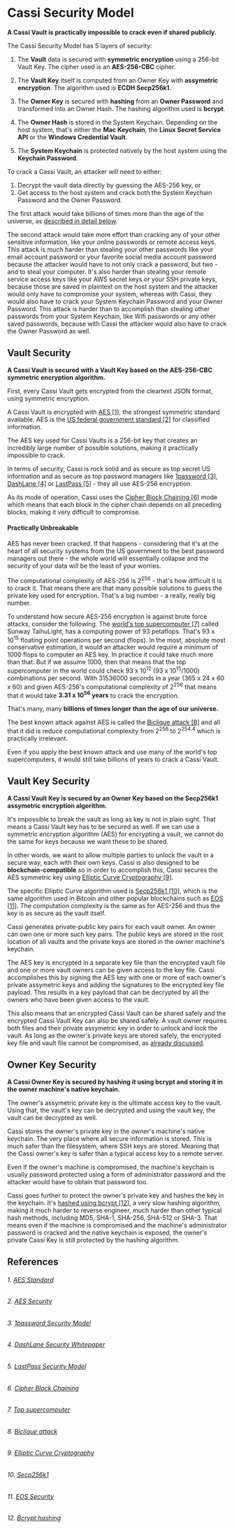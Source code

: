 # Cassi Security Model

**A Cassi Vault is practically impossible to crack even if shared publicly.**

The Cassi Security Model has 5 layers of security:

1. The **Vault** data is secured with **symmetric encryption** using a 256-bit Vault Key. The cipher used is an **AES-256-CBC** cipher.

2. The **Vault Key** itself is computed from an Owner Key with **assymetric encryption**. The algorithm used is **ECDH Secp256k1**.

3. The **Owner Key** is secured with **hashing** from an **Owner Password** and transformed into an Owner Hash. The hashing algorithm used is **bcrypt**.

4. The **Owner Hash** is stored in the System Keychain. Depending on the host system, that's either the **Mac Keychain**, the **Linux Secret Service API** or the **Windows Credential Vault**.

5. The **System Keychain** is protected natively by the host system using the **Keychain Password**.

To crack a Cassi Vault, an attacker will need to either:

1. Decrypt the vault data directly by guessing the AES-256 key, or
2. Get access to the host system and crack both the System Keychain Password and the Owner Password.

The first attack would take billions of times more than the age of the universe, as [described in detail below](#practically-unbreakable).

The second attack would take more effort than cracking any of your other sensitive information, like your online passwords or remote access keys. This attack is much harder than stealing your other passwords like your email account password or your favorite social media account password because the attacker would have to not only crack a password, but two - and to steal your computer. It's also harder than stealing your remote service access keys like your AWS secret keys or your SSH private keys, because those are saved in plaintext on the host system and the attacker would only have to compromise your system, whereas with Cassi, they would also have to crack your System Keychain Password and your Owner Password. This attack is harder than to accomplish than stealing other passwords from your System Keychain, like Wifi passwords or any other saved passwords, because with Cassi the attacker would also have to crack the Owner Password as well.


## Vault Security

**A Cassi Vault is secured with a Vault Key based on the AES-256-CBC symmetric encryption algorithm.**

First, every Cassi Vault gets encrypted from the cleartext JSON format, using symmetric encryption.

A Cassi Vault is encrypted with [AES [1]](#aes-standard), the strongest symmetric standard available. AES is the [US federal government standard [2]](#aes-security) for classified information.

The AES key used for Cassi Vaults is a 256-bit key that creates an incredibly large number of possible solutions, making it practically impossible to crack.

In terms of security, Cassi is rock solid and as secure as top secret US information and as secure as top password managers like [1password [3]](#1password-security-model), [DashLane [4]](#dashlane-security-whitepaper) or [LastPass [5]](#lastpass-security-model) - they all use AES-256 encryption.

As its mode of operation, Cassi uses the [Cipher Block Chaining [6]](#cipher-block-chaining) mode which means that each block in the cipher chain depends on all preceding blocks, making it very difficult to compromise.

#### Practically Unbreakable

AES has never been cracked. If that happens - considering that it's at the heart of all security systems from the US government to the best password managers out there - the whole world will essentially collapse and the security of your data will be the least of your worries.

The computational complexity of AES-256 is 2<sup>256</sup> - that's how difficult it is to crack it. That means there are that many possible solutions to guess the private key used for encryption. That's a big number - a really, really big number.

To understand how secure AES-256 encryption is against brute force attacks, consider the following. The [world's top supercomputer [7]](#top-supercomputer) called Sunway TaihuLight, has a computing power of 93 petaflops. That's 93 x 10<sup>15</sup> floating point operations per second (flops). In the most, absolute most conservative estimation, it would an attacker would require a minimum of 1000 flops to computer an AES key. In practice it could take much more than that. But if we assume 1000, then that means that the top supercomputer in the world could check 93 x 10<sup>12</sup> (93 x 10<sup>15</sup>/1000) combinations per second. With 31536000 seconds in a year (365 x 24 x 60 x 60) and given AES-256's computational complexity of 2<sup>256</sup> that means that it would take **3.31 x 10<sup>56</sup> years** to crack the encryption.

That's many, many **billions of times longer than the age of our universe.**

The best known attack against AES is called the [Biclique attack [8]](#biclique-attack) and all that it did is reduce computational complexity from  2<sup>256</sup> to 2<sup>254.4</sup> which is practically irrelevant.

Even if you apply the best known attack and use many of the world's top supercomputers, it would still take billions of years to crack a Cassi Vault.

## Vault Key Security

**A Cassi Vault Key is secured by an Owner Key based on the Secp256k1 assymetric encryption algorithm.**

It's impossible to break the vault as long as key is not in plain sight. That means a Cassi Vault key has to be secured as well. If we can use a symmetric encryption algorithm (AES) for encrypting a vault, we cannot do the same for keys because we want these to be shared.

In other words, we want to allow multiple parties to unlock the vault in a secure way, each with their own keys. Cassi is also designed to be **blockchain-compatible** so in order to accomplish this, Cassi secures the AES symmetric key using [Elliptic Curve Cryptography [9]](#elliptic-curve-cryptography).

The specific Elliptic Curve algorithm used is [Secp256k1 [10]](#secp256k1), which is the same algorithm used in Bitcoin and other popular blockchains such as [EOS [11]](#eos-security). The computation complexity is the same as for AES-256 and thus the key is as secure as the vault itself.

Cassi generates private-public key pairs for each vault owner. An owner can own one or more such key pairs. The public keys are stored in the root location of all vaults and the private keys are stored in the owner machine's keychain.

The AES key is encrypted in a separate key file than the encrypted vault file and one or more vault owners can be given access to the key file. Cassi accomplishes this by signing the AES key with one or more of each owner's private assymetric keys and adding the signatures to the encrypted key file payload. This results in a key payload that can be decrypted by all the owners who have been given access to the vault.

This also means that an encrypted Cassi Vault can be shared safely and the encrypted Cassi Vault Key can also be shared safely. A vault owner requires both files and their private assymetric key in order to unlock and lock the vault. As long as the owner's private keys are stored safely, the encrypted key file and vault file cannot be compromised, as [already discussed](#practically-unbreakable).

## Owner Key Security

**A Cassi Owner Key is secured by hashing it using bcrypt and storing it in the owner machine's native keychain.**

The owner's assymetric private key is the ultimate access key to the vault. Using that, the vault's key can be decrypted and using the vault key, the vault can be decrypted as well.

Cassi stores the owner's private key in the owner's machine's native keychain. The very place where all secure information is stored. This is much safer than the filesystem, where SSH keys are stored. Meaning that the Cassi owner's key is safer than a typical access key to a remote server.

Even if the owner's machine is compromised, the machine's keychain is usually password protected using a form of administrator password and the attacker would have to obtain that password too.

Cassi goes further to protect the owner's private key and hashes the key in the keychain. It's [hashed using bcrypt [12]](#bcrypt-hashing), a very slow hashing algorithm, making it much harder to reverse engineer, much harder than other typical hash methods, including MD5, SHA-1, SHA-256, SHA-512 or SHA-3. That means even if the machine is compromised and the machine's administrator password is cracked and the native keychain is exposed, the owner's private Cassi Key is still protected by the hashing algorithm.

## References

###### 1. [AES Standard](http://nvlpubs.nist.gov/nistpubs/FIPS/NIST.FIPS.197.pdf)
###### 2. [AES Security](https://en.wikipedia.org/wiki/Advanced_Encryption_Standard#Security)
###### 3. [1password Security Model](https://support.1password.com/1password-security/)
###### 4. [DashLane Security Whitepaper](https://www.dashlane.com/download/Dashlane_SecurityWhitePaper_Dec2017.pdf)
###### 5. [LastPass Security Model](https://www.lastpass.com/how-lastpass-works)
###### 6. [Cipher Block Chaining](https://en.wikipedia.org/wiki/Block_cipher_mode_of_operation#CBC)
###### 7. [Top supercomputer](https://en.wikipedia.org/wiki/Sunway_TaihuLight)
###### 8. [Biclique attack](https://en.wikipedia.org/wiki/Biclique_attack)
###### 9. [Elliptic Curve Cryptography](https://en.wikipedia.org/wiki/Elliptic-curve_cryptography)
###### 10. [Secp256k1](https://en.bitcoin.it/wiki/Secp256k1)
###### 11. [EOS Security](https://github.com/EOSIO/eos/blob/af648f70a7d4cc90760c1e5e140e07b4b452354e/libraries/fc/src/crypto/elliptic_mixed.cpp)
###### 12. [Bcrypt hashing](https://codahale.com/how-to-safely-store-a-password/)
